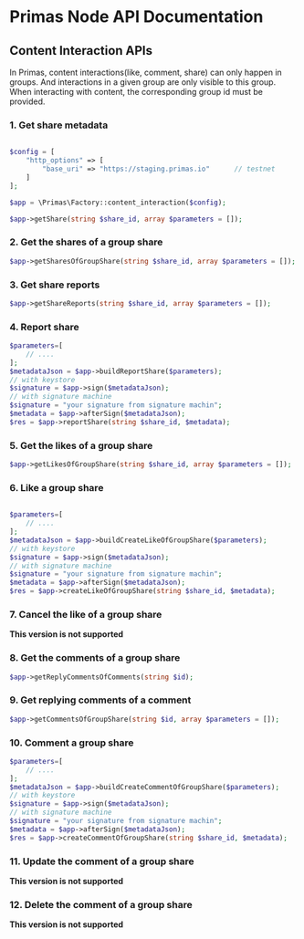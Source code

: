 # Primas Node API Documentation

## Content Interaction APIs
In Primas, content interactions(like, comment, share) can only happen
in groups. And interactions in a given group are only visible to this group.
When interacting with content, the corresponding group id must be provided.

### 1. Get share metadata
```php

$config = [
    "http_options" => [
        "base_uri" => "https://staging.primas.io"      // testnet
    ]
];

$app = \Primas\Factory::content_interaction($config);

$app->getShare(string $share_id, array $parameters = []);
```

### 2. Get the shares of a group share
```php
$app->getSharesOfGroupShare(string $share_id, array $parameters = []);
```

### 3. Get share reports

```php
$app->getShareReports(string $share_id, array $parameters = []);
```


### 4. Report share

```php
$parameters=[
    // ....
];
$metadataJson = $app->buildReportShare($parameters);
// with keystore
$signature = $app->sign($metadataJson);
// with signature machine
$signature = "your signature from signature machin";
$metadata = $app->afterSign($metadataJson);
$res = $app->reportShare(string $share_id, $metadata);
```


### 5. Get the likes of a group share

```php
$app->getLikesOfGroupShare(string $share_id, array $parameters = []);
```



### 6. Like a group share

```php

$parameters=[
    // ....
];
$metadataJson = $app->buildCreateLikeOfGroupShare($parameters);
// with keystore
$signature = $app->sign($metadataJson);
// with signature machine
$signature = "your signature from signature machin";
$metadata = $app->afterSign($metadataJson);
$res = $app->createLikeOfGroupShare(string $share_id, $metadata);

```


### 7. Cancel the like of a group share

**This version is not supported**

### 8. Get the comments of a group share

```php
$app->getReplyCommentsOfComments(string $id);
```


### 9. Get replying comments of a comment

```php
$app->getCommentsOfGroupShare(string $id, array $parameters = []);
```


### 10. Comment a group share

```php
$parameters=[
    // ....
];
$metadataJson = $app->buildCreateCommentOfGroupShare($parameters);
// with keystore
$signature = $app->sign($metadataJson);
// with signature machine
$signature = "your signature from signature machin";
$metadata = $app->afterSign($metadataJson);
$res = $app->createCommentOfGroupShare(string $share_id, $metadata);

```


### 11. Update the comment of a group share

**This version is not supported**


### 12. Delete the comment of a group share

**This version is not supported**